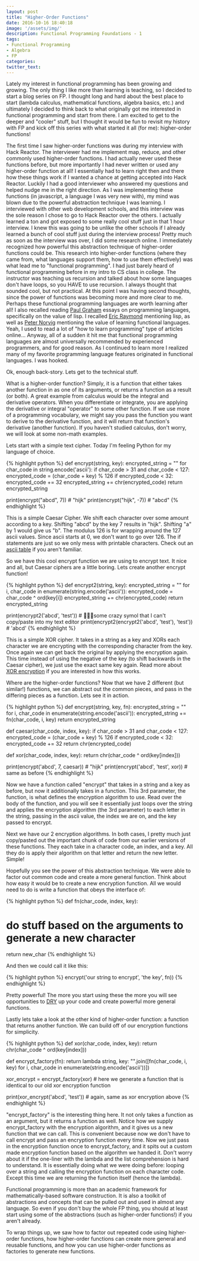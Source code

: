 ```yaml
---
layout: post
title: "Higher-Order Functions"
date: 2016-10-16 18:40:18
image: '/assets/img/'
description: Functional Programming Foundations - 1
tags:
- Functional Programming
- Algebra
- FP
categories:
twitter_text:
---
```


Lately my interest in functional programming has been growing and growing. The only thing I like more than learning is teaching, so I decided to start a blog series on FP. I thought long and hard about the best place to start (lambda calculus, mathematical functions, algebra basics, etc.) and ultimately I decided to think back to what originally got me interested in functional programming and start from there. I am excited to get to the deeper and "cooler" stuff, but I thought it would be fun to revisit my history with FP and kick off this series with what started it all (for me): higher-order functions!

The first time I saw higher-order functions was during my interview with Hack Reactor. The interviewer had me implement map, reduce, and other commonly used higher-order functions. I had actually never used these functions before, but more importantly I had never written or used any higher-order function at all! I essentially had to learn right then and there how these things work if I wanted a chance at getting accepted into Hack Reactor. Luckily I had a good interviewer who answered my questions and helped nudge me in the right direction. As I was implementing these functions (in javascript, a language I was very new with), my mind was blown due to the powerful abstraction technique I was learning. I interviewed with other web development schools, and this interview was the sole reason I chose to go to Hack Reactor over the others. I actually learned a ton and got exposed to some really cool stuff just in that 1 hour interview. I knew this was going to be unlike the other schools if I already learned a bunch of cool stuff just during the interview process! Pretty much as soon as the interview was over, I did some research online. I immediately recognized how powerful this abstraction technique of higher-order functions could be. This research into higher-order functions (where they came from, what languages support them, how to use them effectively) was what lead me to "functional programming". I had just barely heard of functional programming before in my intro to CS class in college. The instructor was teaching us recursion and talked about how some languages don't have loops, so you HAVE to use recursion. I always thought that sounded cool, but not practical. At this point I was having second thoughts, since the power of functions was becoming more and more clear to me. Perhaps these functional programming languages are worth learning after all! I also recalled reading [Paul Graham][beating-averages] essays on programming languages, specifically on the value of lisp. I recalled [Eric Raymond][esr] mentioning lisp, as well as [Peter Norvig][norvig] mentioning the value of learning functional languages. Yeah, I used to read a lot of "how to learn programming" type of articles online... Anyway, all of a sudden it hit me that functional programming languages are almost universally recommended by experienced programmers, and for good reason. As I continued to learn more I realized many of my favorite programming language features originated in functional languages. I was hooked.

Ok, enough back-story. Lets get to the technical stuff.

What is a higher-order function? Simply, it is a function that either takes another function in as one of its arguments, or returns a function as a result (or both). A great example from calculus would be the integral and derivative operators. When you differentiate or integrate, you are applying the derivative or integral "operator" to some other function. If we use more of a programming vocabulary, we might say you pass the function you want to derive to the derivative function, and it will return that function's derivative (another function). If you haven't studied calculus, don't worry, we will look at some non-math examples.

Lets start with a simple text cipher. Today I'm feeling Python for my language of choice.

{% highlight python %}
def encrypt(string, key):
    encrypted_string = ""
    for char_code in string.encode('ascii'):
        if char_code > 31 and char_code < 127:
            encrypted_code = (char_code + key) % 126
            if encrypted_code < 32:
                encrypted_code += 32
            encrypted_string += chr(encrypted_code)
    return encrypted_string

print(encrypt("abcd", 7)) # "hijk"
print(encrypt("hijk", -7)) # "abcd"
{% endhighlight %}

This is a simple Caesar Cipher. We shift each character over some amount according to a key. Shifting "abcd" by the key 7 results in "hijk". Shifting "a" by 1 would give us "b". The modulus 126 is for wrapping around the 127 ascii values. Since ascii starts at 0, we don't want to go over 126. The if statements are just so we only mess with printable characters. Check out an [ascii table][ascii] if you aren't familiar.

So we have this cool encrypt function we are using to encrypt text. It nice and all, but Caesar ciphers are a little boring. Lets create another encrypt function!

{% highlight python %}
def encrypt2(string, key):
    encrypted_string = ""
    for i, char_code in enumerate(string.encode('ascii')):
        encrypted_code = char_code ^ ord(key[i])
        encrypted_string += chr(encrypted_code)
    return encrypted_string

print(encrypt2('abcd', 'test')) # some crazy symol that I can't copy/paste into my text editor
print(encrypt2(encrypt2('abcd', 'test'), 'test')) # 'abcd'
{% endhighlight %}

This is a simple XOR cipher. It takes in a string as a key and XORs each character we are encrypting with the corresponding character from the key. Once again we can get back the original by applying the encryption again. This time instead of using the negative of the key (to shift backwards in the Caesar cipher), we just use the exact same key again. Read more about [XOR encryption][xor] if you are interested in how this works.

Where are the higher-order functions? Now that we have 2 different (but similar!) functions, we can abstract out the common pieces, and pass in the differing pieces as a function. Lets see it in action.

{% highlight python %}
def encrypt(string, key, fn):
    encrypted_string = ""
    for i, char_code in enumerate(string.encode('ascii')):
        encrypted_string += fn(char_code, i, key)
    return encrypted_string

def caesar(char_code, index, key):
    if char_code > 31 and char_code < 127:
        encrypted_code = (char_code + key) % 126
        if encrypted_code < 32:
            encrypted_code += 32
        return chr(encrypted_code)

def xor(char_code, index, key):
    return chr(char_code ^ ord(key[index]))

print(encrypt('abcd', 7, caesar)) # "hijk"
print(encrypt('abcd', 'test', xor)) # same as before
{% endhighlight %}

Now we have a function called "encrypt" that takes in a string and a key as before, but now it additionally takes in a function. This 3rd parameter, the function, is what defines the encryption algorithm to use. Read over the body of the function, and you will see it essentially just loops over the string and applies the encryption algorithm (the 3rd parameter) to each letter in the string, passing in the ascii value, the index we are on, and the key passed to encrypt.

Next we have our 2 encryption algorithms. In both cases, I pretty much just copy/pasted out the important chunk of code from our earlier versions of these functions. They each take in a character code, an index, and a key. All they do is apply their algorithm on that letter and return the new letter. Simple!

Hopefully you see the power of this abstraction technique. We were able to factor out common code and create a more general function. Think about how easy it would be to create a new encryption function. All we would need to do is write a function that obeys the interface of:

{% highlight python %}
def fn(char_code, index, key):
  # do stuff based on the arguments to generate a new character
  return new_char
{% endhighlight %}

And then we could call it like this:

{% highlight python %}
encrypt('our string to encrypt', 'the key', fn))
{% endhighlight %}

Pretty powerful! The more you start using these the more you will see opportunities to [DRY][DRY] up your code and create powerful more general functions.

Lastly lets take a look at the other kind of higher-order function: a function that returns another function. We can build off of our encryption functions for simplicity.

{% highlight python %}
def xor(char_code, index, key):
    return chr(char_code ^ ord(key[index]))

def encrypt_factory(fn):
    return lambda string, key: "".join([fn(char_code, i, key) for i, char_code in enumerate(string.encode('ascii'))])

xor_encrypt = encrypt_factory(xor) # here we generate a function that is identical to our old xor encryption function

print(xor_encrypt('abcd', 'test')) # again, same as xor encryption above
{% endhighlight %}

"encrypt_factory" is the interesting thing here. It not only takes a function as an argument, but it returns a function as well. Notice how we supply encrypt_factory with the encryption algorithm, and it gives us a new function that we can call. This is convenient because now we don't have to call encrypt and pass an encryption function every time. Now we just pass in the encryption function once to encrypt_factory, and it spits out a custom made encryption function based on the algorithm we handed it. Don't worry about it if the one-liner with the lambda and the list comprehension is hard to understand. It is essentially doing what we were doing before: looping over a string and calling the encryption function on each character code. Except this time we are returning the function itself (hence the lambda).

Functional programming is more than an academic framework for mathematically-based software construction. It is also a toolkit of abstractions and concepts that can be pulled out and used in almost any language. So even if you don't buy the whole FP thing, you should at least start using some of the abstractions (such as higher-order functions!) if you aren't already.

To wrap things up, we saw how to factor out repeated code using higher-order functions, how higher-order functions can create more general and reusable functions, and how you can use higher-order functions as factories to generate new functions.

[beating-averages]: http://www.paulgraham.com/avg.html
[esr]: http://www.catb.org/esr/faqs/hacker-howto.html
[norvig]: http://norvig.com/21-days.html
[ascii]: http://www.asciitable.com/
[xor]: https://en.wikipedia.org/wiki/XOR_cipher
[DRY]: https://en.wikipedia.org/wiki/Don%27t_repeat_yourself
